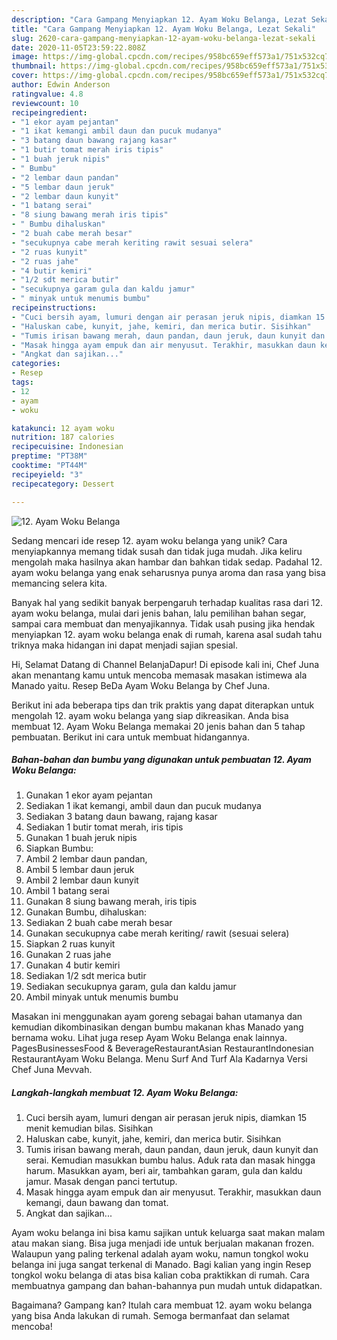 ```yaml
---
description: "Cara Gampang Menyiapkan 12. Ayam Woku Belanga, Lezat Sekali"
title: "Cara Gampang Menyiapkan 12. Ayam Woku Belanga, Lezat Sekali"
slug: 2620-cara-gampang-menyiapkan-12-ayam-woku-belanga-lezat-sekali
date: 2020-11-05T23:59:22.808Z
image: https://img-global.cpcdn.com/recipes/958bc659eff573a1/751x532cq70/12-ayam-woku-belanga-foto-resep-utama.jpg
thumbnail: https://img-global.cpcdn.com/recipes/958bc659eff573a1/751x532cq70/12-ayam-woku-belanga-foto-resep-utama.jpg
cover: https://img-global.cpcdn.com/recipes/958bc659eff573a1/751x532cq70/12-ayam-woku-belanga-foto-resep-utama.jpg
author: Edwin Anderson
ratingvalue: 4.8
reviewcount: 10
recipeingredient:
- "1 ekor ayam pejantan"
- "1 ikat kemangi ambil daun dan pucuk mudanya"
- "3 batang daun bawang rajang kasar"
- "1 butir tomat merah iris tipis"
- "1 buah jeruk nipis"
- " Bumbu"
- "2 lembar daun pandan"
- "5 lembar daun jeruk"
- "2 lembar daun kunyit"
- "1 batang serai"
- "8 siung bawang merah iris tipis"
- " Bumbu dihaluskan"
- "2 buah cabe merah besar"
- "secukupnya cabe merah keriting rawit sesuai selera"
- "2 ruas kunyit"
- "2 ruas jahe"
- "4 butir kemiri"
- "1/2 sdt merica butir"
- "secukupnya garam gula dan kaldu jamur"
- " minyak untuk menumis bumbu"
recipeinstructions:
- "Cuci bersih ayam, lumuri dengan air perasan jeruk nipis, diamkan 15 menit kemudian bilas. Sisihkan"
- "Haluskan cabe, kunyit, jahe, kemiri, dan merica butir. Sisihkan"
- "Tumis irisan bawang merah, daun pandan, daun jeruk, daun kunyit dan serai. Kemudian masukkan bumbu halus. Aduk rata dan masak hingga harum. Masukkan ayam, beri air, tambahkan garam, gula dan kaldu jamur. Masak dengan panci tertutup."
- "Masak hingga ayam empuk dan air menyusut. Terakhir, masukkan daun kemangi, daun bawang dan tomat."
- "Angkat dan sajikan..."
categories:
- Resep
tags:
- 12
- ayam
- woku

katakunci: 12 ayam woku 
nutrition: 187 calories
recipecuisine: Indonesian
preptime: "PT38M"
cooktime: "PT44M"
recipeyield: "3"
recipecategory: Dessert

---
```



![12. Ayam Woku Belanga](https://img-global.cpcdn.com/recipes/958bc659eff573a1/751x532cq70/12-ayam-woku-belanga-foto-resep-utama.jpg)

Sedang mencari ide resep 12. ayam woku belanga yang unik? Cara menyiapkannya memang tidak susah dan tidak juga mudah. Jika keliru mengolah maka hasilnya akan hambar dan bahkan tidak sedap. Padahal 12. ayam woku belanga yang enak seharusnya punya aroma dan rasa yang bisa memancing selera kita.

Banyak hal yang sedikit banyak berpengaruh terhadap kualitas rasa dari 12. ayam woku belanga, mulai dari jenis bahan, lalu pemilihan bahan segar, sampai cara membuat dan menyajikannya. Tidak usah pusing jika hendak menyiapkan 12. ayam woku belanga enak di rumah, karena asal sudah tahu triknya maka hidangan ini dapat menjadi sajian spesial.

Hi, Selamat Datang di Channel BelanjaDapur! Di episode kali ini, Chef Juna akan menantang kamu untuk mencoba memasak masakan istimewa ala Manado yaitu. Resep BeDa Ayam Woku Belanga by Chef Juna.


Berikut ini ada beberapa tips dan trik praktis yang dapat diterapkan untuk mengolah 12. ayam woku belanga yang siap dikreasikan. Anda bisa membuat 12. Ayam Woku Belanga memakai 20 jenis bahan dan 5 tahap pembuatan. Berikut ini cara untuk membuat hidangannya.

<!--inarticleads1-->

##### Bahan-bahan dan bumbu yang digunakan untuk pembuatan 12. Ayam Woku Belanga:

1. Gunakan 1 ekor ayam pejantan
1. Sediakan 1 ikat kemangi, ambil daun dan pucuk mudanya
1. Sediakan 3 batang daun bawang, rajang kasar
1. Sediakan 1 butir tomat merah, iris tipis
1. Gunakan 1 buah jeruk nipis
1. Siapkan  Bumbu:
1. Ambil 2 lembar daun pandan,
1. Ambil 5 lembar daun jeruk
1. Ambil 2 lembar daun kunyit
1. Ambil 1 batang serai
1. Gunakan 8 siung bawang merah, iris tipis
1. Gunakan  Bumbu, dihaluskan:
1. Sediakan 2 buah cabe merah besar
1. Gunakan secukupnya cabe merah keriting/ rawit (sesuai selera)
1. Siapkan 2 ruas kunyit
1. Gunakan 2 ruas jahe
1. Gunakan 4 butir kemiri
1. Sediakan 1/2 sdt merica butir
1. Sediakan secukupnya garam, gula dan kaldu jamur
1. Ambil  minyak untuk menumis bumbu


Masakan ini menggunakan ayam goreng sebagai bahan utamanya dan kemudian dikombinasikan dengan bumbu makanan khas Manado yang bernama woku. Lihat juga resep Ayam Woku Belanga enak lainnya. PagesBusinessesFood &amp; BeverageRestaurantAsian RestaurantIndonesian RestaurantAyam Woku Belanga. Menu Surf And Turf Ala Kadarnya Versi Chef Juna Mevvah. 

<!--inarticleads2-->

##### Langkah-langkah membuat 12. Ayam Woku Belanga:

1. Cuci bersih ayam, lumuri dengan air perasan jeruk nipis, diamkan 15 menit kemudian bilas. Sisihkan
1. Haluskan cabe, kunyit, jahe, kemiri, dan merica butir. Sisihkan
1. Tumis irisan bawang merah, daun pandan, daun jeruk, daun kunyit dan serai. Kemudian masukkan bumbu halus. Aduk rata dan masak hingga harum. Masukkan ayam, beri air, tambahkan garam, gula dan kaldu jamur. Masak dengan panci tertutup.
1. Masak hingga ayam empuk dan air menyusut. Terakhir, masukkan daun kemangi, daun bawang dan tomat.
1. Angkat dan sajikan...


Ayam woku belanga ini bisa kamu sajikan untuk keluarga saat makan malam atau makan siang. Bisa juga menjadi ide untuk berjualan makanan frozen. Walaupun yang paling terkenal adalah ayam woku, namun tongkol woku belanga ini juga sangat terkenal di Manado. Bagi kalian yang ingin Resep tongkol woku belanga di atas bisa kalian coba praktikkan di rumah. Cara membuatnya gampang dan bahan-bahannya pun mudah untuk didapatkan. 

Bagaimana? Gampang kan? Itulah cara membuat 12. ayam woku belanga yang bisa Anda lakukan di rumah. Semoga bermanfaat dan selamat mencoba!
